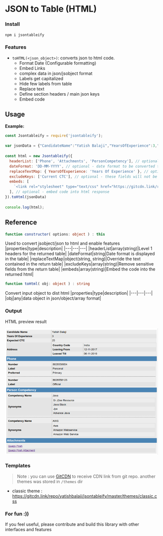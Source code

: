# JSON to Table (HTML)

### Install

`npm i jsontableify`

### Features
* `toHTML(<json_object>)`: converts json to html code.
  * Format Date (Configurable formatting)
  * Embed Links
  * complex data in json/jsobject format
  * Labels get capitalized
  * Hide few labels from table
  * Replace text
  * Define section headers / main json keys
  * Embed code

## Usage

**Example:**

```js
const Jsontableify = require('jsontableify');

var jsonData = {"CandidateName":"Yatish Balaji","YearsOfExperience":3,"Current CTC":10,"Expected CTC":25.0,"Address":{"CountryCode":"India","Leaving from":"12-11-2017","Leaved Till":"2019-11-06T07:00:30.103Z"},"Phone":[{"Number":"8828558654","Label":"personal","Preferred":"primary"},{"Number":"8828558123","Label":"official"}],"PersonCompetency":[{"CompetencyName":"Java","Synonyms":["sr j2ee resource","java stack","jpa","advance java"]},{"CompetencyName":"AWS","Synonyms":["aws","amazon webservice","amazon web service"]}],"Attachments":{"type":"link","value":[{"name":"Quezx Posh","link":["https://www.quezx.com/safeplace/"]},{"name":"Quezx Posh Attacment","link":["https://www.quezx.com/safeplace/"]}]}};

const html = new Jsontableify({
  headerList: ['Phone', 'Attachments', 'PersonCompetency'], // optional - will be shown as level 1 header to table
  dateFormat: 'DD-MM-YYYY', // optional - date format to be converted to if date found
  replaceTextMap: { YearsOfExperience: 'Years Of Experience' }, // optional - key will be replaced by its value
  excludeKeys: ['Current CTC'], // optional - these fields will not be displayed
  embeds: [
    `<link rel="stylesheet" type="text/css" href="https://gitcdn.link/repo/yatishbalaji/jsontableify/master/examples/toHtml.css">`
  ], // optional - embed code into html response
}).toHtml(jsonData)

console.log(html);
```

## Reference
```ts
function constructor( options: object ) : this
```
Used to convert jsobject/json to html and enable features
|properties|type|description|
|---|---|---|
|headerList|array(string)|Level 1 headers for the returned table|
|dateFormat|string|Date format is displayed in the table|
|replaceTextMap|object(string, string)|Override the text contained in the return table|
|excludeKeys|array(string)|Remove sensitive fields from the return table|
|embeds|array(string)|Embed the code into the returned html|

```ts
function toHtml( obj: object ) : string 
```
Convert input object to dist html
|properties|type|description|
|---|---|---|
|obj|any|data object in json/object/array format|

### Output

HTML preview result

![JsonTableify](examples/toHtml.png)

### Templates
> Note : you can use [GitCDN](https://gitcdn.link/) to receive CDN link from git repo. another themes was stored in `/themes` dir 

- classic theme : https://gitcdn.link/repo/yatishbalaji/jsontableify/master/themes/classic.css

### For fun :))
If you feel useful, please contribute and build this library with other interfaces and features

